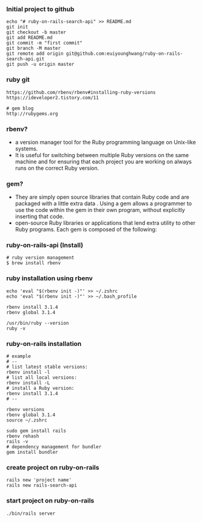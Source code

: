 ### Initial project to github
```
echo "# ruby-on-rails-search-api" >> README.md
git init
git checkout -b master
git add README.md
git commit -m "first commit"
git branch -M master
git remote add origin git@github.com:euiyounghwang/ruby-on-rails-search-api.git
git push -u origin master
```

### ruby git
```
https://github.com/rbenv/rbenv#installing-ruby-versions
https://ideveloper2.tistory.com/11

# gem blog
http://rubygems.org
```

### rbenv?
- a version manager tool for the Ruby programming language on Unix-like systems. 
- It is useful for switching between multiple Ruby versions on the same machine and for ensuring that each project you are working on always runs on the correct Ruby version.

### gem?
- They are simply open source libraries that contain Ruby code and are packaged with a little extra data . Using a gem allows a programmer to use the code within the gem in their own program, without explicitly inserting that code.
- open-source Ruby libraries or applications that lend extra utility to other Ruby programs. Each gem is composed of the following:


### ruby-on-rails-api (Install)
```
# ruby version management
$ brew install rbenv
```


### ruby installation using rbenv
```
echo 'eval "$(rbenv init -)"' >> ~/.zshrc
echo 'eval "$(rbenv init -)"' >> ~/.bash_profile

rbenv install 3.1.4
rbenv global 3.1.4

/usr/bin/ruby --version
ruby -v
```


### ruby-on-rails installation
```
# example
# --
# list latest stable versions:
rbenv install -l
# list all local versions:
rbenv install -L
# install a Ruby version:
rbenv install 3.1.4
# --

rbenv versions
rbenv global 3.1.4
source ~/.zshrc

sudo gem install rails
rbenv rehash
rails -v
# dependency management for bundler
gem install bundler
```

### create project on ruby-on-rails
```
rails new 'project name'
rails new rails-search-api
```


### start project on ruby-on-rails
```
./bin/rails server
```